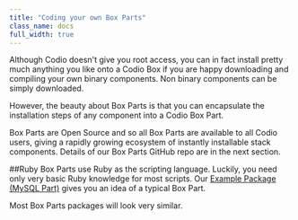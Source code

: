 ```yaml
---
title: "Coding your own Box Parts"
class_name: docs
full_width: true
---
```


Although Codio doesn't give you root access, you can in fact install pretty much anything you like onto a Codio Box if you are happy downloading and compiling your own binary components. Non binary components can be simply downloaded.

However, the beauty about Box Parts is that you can encapsulate the installation steps of any component into a Codio Box Part. 

Box Parts are Open Source and so all Box Parts are available to all Codio users, giving a rapidly growing ecosystem of instantly installable stack components. Details of our Box Parts GitHub repo are in the next section.

##Ruby
Box Parts use Ruby as the scripting language. Luckily, you need only very basic Ruby knowledge for most scripts. Our [Example Package (MySQL Part)](/docs/boxes/coding/example) gives you an idea of a typical Box Part.

Most Box Parts packages will look very similar.

